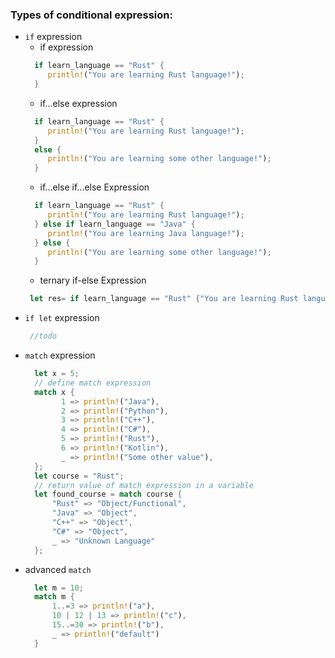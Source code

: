 ### Types of conditional expression:
 - `if` expression
    - if expression 
    ```rust
      if learn_language == "Rust" { 
         println!("You are learning Rust language!");
      }
    ```
    - if...else expression
    ```rust
      if learn_language == "Rust" { 
         println!("You are learning Rust language!");
      }
      else {
         println!("You are learning some other language!");
      } 
    ```
   - if...else if...else Expression
    ```rust
      if learn_language == "Rust" { 
         println!("You are learning Rust language!");
      } else if learn_language == "Java" { 
         println!("You are learning Java language!");
      } else {
         println!("You are learning some other language!");
      } 
    ```
   - ternary if-else Expression
    ```rust
     let res= if learn_language == "Rust" {"You are learning Rust language!"} else {"You are learning some other language!"};
    ```
 - `if let` expression
    ```rust
     //todo
    ```
 - `match` expression
   ```rust
     let x = 5;
     // define match expression
     match x {
           1 => println!("Java"),
           2 => println!("Python"),
           3 => println!("C++"),
           4 => println!("C#"),
           5 => println!("Rust"),
           6 => println!("Kotlin"),
           _ => println!("Some other value"),
     };
     let course = "Rust";
     // return value of match expression in a variable
     let found_course = match course {
         "Rust" => "Object/Functional",
         "Java" => "Object",
         "C++" => "Object",
         "C#" => "Object",
         _ => "Unknown Language"
     };
   ```
  - advanced `match`
      ```rust
        let m = 10;
        match m {
            1..=3 => println!("a"),
            10 | 12 | 13 => println!("c"),
            15..=30 => println!("b"),
            _ => println!("default")
        }
      ```
